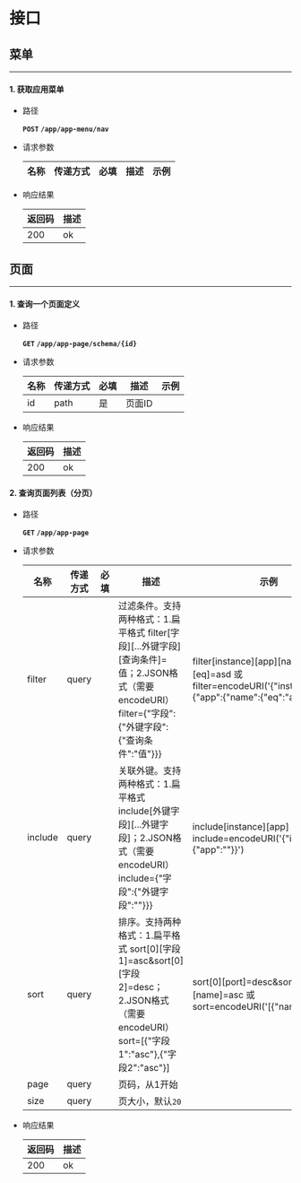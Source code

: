# 接口


## 菜单

-------------------


  #### 1. 获取应用菜单

  * 路径

    **`POST` `/app/app-menu/nav`**

  * 请求参数

    |名称|传递方式|必填|描述|示例|
    |---|---|---|---|---|

  * 响应结果

    |返回码|描述|
    |---|---|
    |200|ok|


## 页面

-------------------


  #### 1. 查询一个页面定义

  * 路径

    **`GET` `/app/app-page/schema/{id}`**

  * 请求参数

    |名称|传递方式|必填|描述|示例|
    |---|---|---|---|---|
    |id|path|是|页面ID||

  * 响应结果

    |返回码|描述|
    |---|---|
    |200|ok|


  #### 2. 查询页面列表（分页）

  * 路径

    **`GET` `/app/app-page`**

  * 请求参数

    |名称|传递方式|必填|描述|示例|
    |---|---|---|---|---|
    |filter|query||过滤条件。支持两种格式：1.扁平格式 filter[字段][...外键字段][查询条件]=值；2.JSON格式（需要encodeURI） filter={&#34;字段&#34;:{&#34;外键字段&#34;:{&#34;查询条件&#34;:&#34;值&#34;}}}|filter[instance][app][name][eq]=asd 或 filter=encodeURI(&#39;{&#34;instance&#34;:{&#34;app&#34;:{&#34;name&#34;:{&#34;eq&#34;:&#34;asd&#34;}}}}&#39;)|
    |include|query||关联外键。支持两种格式：1.扁平格式 include[外键字段][...外键字段]；2.JSON格式（需要encodeURI） include={&#34;字段&#34;:{&#34;外键字段&#34;:&#34;&#34;}}}|include[instance][app] 或 include=encodeURI(&#39;{&#34;instance&#34;:{&#34;app&#34;:&#34;&#34;}}&#39;)|
    |sort|query||排序。支持两种格式：1.扁平格式 sort[0][字段1]=asc&amp;sort[0][字段2]=desc；2.JSON格式（需要encodeURI） sort=[{&#34;字段1&#34;:&#34;asc&#34;},{&#34;字段2&#34;:&#34;asc&#34;}]|sort[0][port]=desc&amp;sort[1][name]=asc 或 sort=encodeURI(&#39;[{&#34;name&#34;:&#34;asc&#34;}]&#39;)|
    |page|query||页码，从1开始||
    |size|query||页大小，默认`20`||

  * 响应结果

    |返回码|描述|
    |---|---|
    |200|ok|


